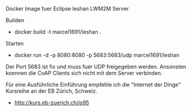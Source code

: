 
Docker Image fuer Eclipse leshan LWM2M Server

Builden
* docker build -t marcel1691/leshan .

Starten
* docker run -d -p 8080:8080 -p 5683:5683/udp  marcel1691/leshan

Der Port 5683 ist fix und muss fuer UDP freigegeben werden. Ansonsten koennen die CoAP Clients sich nicht mit dem Server verbinden.

Für eine Ausführliche Einführung empfehle ich die "Internet der Dinge" Kursreihe an der EB Zürich, Schweiz.
* http://kurs.eb-zuerich.ch/is95


 